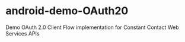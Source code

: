 android-demo-OAuth20
====================

Demo OAuth 2.0 Client Flow implementation for Constant Contact Web Services APIs